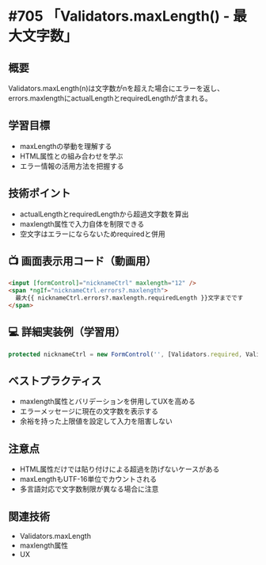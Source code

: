# #705 「Validators.maxLength() - 最大文字数」

## 概要
Validators.maxLength(n)は文字数がnを超えた場合にエラーを返し、errors.maxlengthにactualLengthとrequiredLengthが含まれる。

## 学習目標
- maxLengthの挙動を理解する
- HTML属性との組み合わせを学ぶ
- エラー情報の活用方法を把握する

## 技術ポイント
- actualLengthとrequiredLengthから超過文字数を算出
- maxlength属性で入力自体を制限できる
- 空文字はエラーにならないためrequiredと併用

## 📺 画面表示用コード（動画用）
```html
<input [formControl]="nicknameCtrl" maxlength="12" />
<span *ngIf="nicknameCtrl.errors?.maxlength">
  最大{{ nicknameCtrl.errors?.maxlength.requiredLength }}文字までです
</span>
```

## 💻 詳細実装例（学習用）
```typescript
protected nicknameCtrl = new FormControl('', [Validators.required, Validators.maxLength(12)]);
```

## ベストプラクティス
- maxlength属性とバリデーションを併用してUXを高める
- エラーメッセージに現在の文字数を表示する
- 余裕を持った上限値を設定して入力を阻害しない

## 注意点
- HTML属性だけでは貼り付けによる超過を防げないケースがある
- maxLengthもUTF-16単位でカウントされる
- 多言語対応で文字数制限が異なる場合に注意

## 関連技術
- Validators.maxLength
- maxlength属性
- UX

